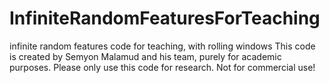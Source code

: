 # InfiniteRandomFeaturesForTeaching
infinite random features code for teaching, with rolling windows 
This code is created by Semyon Malamud and his team, purely for academic purposes. 
Please only use this code for research. Not for commercial use! 
